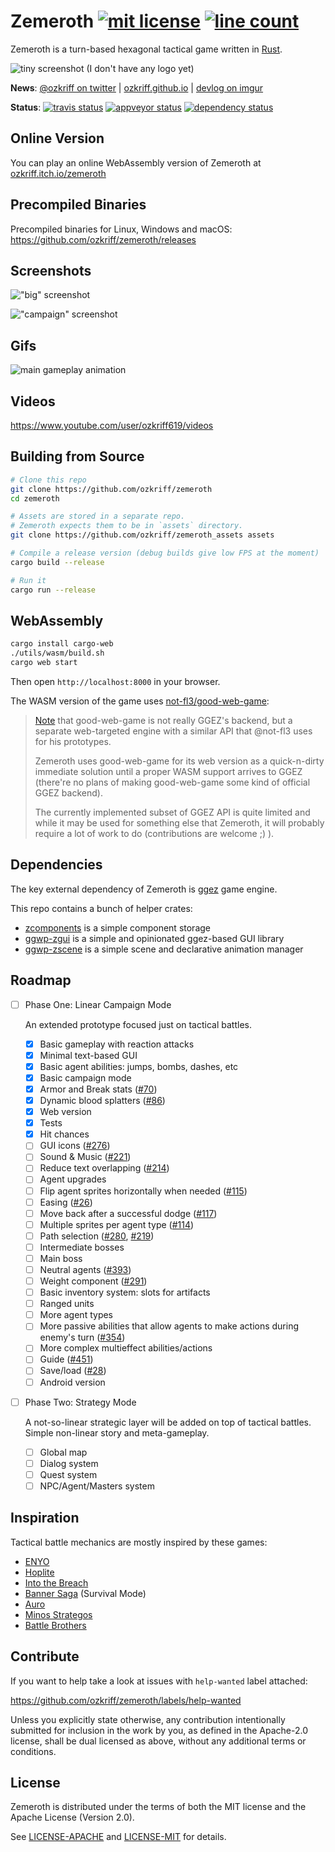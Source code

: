 # Zemeroth [![mit license][img_license]](#license) [![line count][img_loc]][loc]

[img_license]: https://img.shields.io/badge/License-MIT_or_Apache_2.0-blue.svg
[img_loc]: https://tokei.rs/b1/github/ozkriff/zemeroth

Zemeroth is a turn-based hexagonal tactical game written in [Rust].

[Rust]: https://www.rust-lang.org

![tiny screenshot (I don't have any logo yet)](https://i.imgur.com/WYHNPKem.png)

**News**: [@ozkriff on twitter](https://twitter.com/ozkriff) |
[ozkriff.github.io](https://ozkriff.github.io) |
[devlog on imgur](https://imgur.com/a/SMVqO)

**Status**:
[![travis status][img_travis-ci]][travis-ci]
[![appveyor status][img_appveyor-ci]][appveyor-ci]
[![dependency status][img_deps-rs]][deps-rs]

[img_travis-ci]: https://img.shields.io/travis/ozkriff/zemeroth/master.svg?label=Linux|OSX
[img_appveyor-ci]: https://img.shields.io/appveyor/ci/ozkriff/zemeroth/master.svg?label=Windows
[img_deps-rs]: https://deps.rs/repo/github/ozkriff/zemeroth/status.svg

[loc]: https://github.com/Aaronepower/tokei
[travis-ci]: https://travis-ci.org/ozkriff/zemeroth
[appveyor-ci]: https://ci.appveyor.com/project/ozkriff/zemeroth
[deps-rs]: https://deps.rs/repo/github/ozkriff/zemeroth

## Online Version

You can play an online WebAssembly version of Zemeroth at
[ozkriff.itch.io/zemeroth](https://ozkriff.itch.io/zemeroth)

## Precompiled Binaries

Precompiled binaries for Linux, Windows and macOS:
<https://github.com/ozkriff/zemeroth/releases>

## Screenshots

!["big" screenshot](https://i.imgur.com/yPfO8eH.png)

!["campaign" screenshot](https://i.imgur.com/6FB77lz.png)

## Gifs

![main gameplay animation](https://i.imgur.com/HqgHmOH.gif)

## Videos

<https://www.youtube.com/user/ozkriff619/videos>

## Building from Source

```bash
# Clone this repo
git clone https://github.com/ozkriff/zemeroth
cd zemeroth

# Assets are stored in a separate repo.
# Zemeroth expects them to be in `assets` directory.
git clone https://github.com/ozkriff/zemeroth_assets assets

# Compile a release version (debug builds give low FPS at the moment)
cargo build --release

# Run it
cargo run --release
```

## WebAssembly

```bash
cargo install cargo-web
./utils/wasm/build.sh
cargo web start
```

Then open `http://localhost:8000` in your browser.

The WASM version of the game uses
[not-fl3/good-web-game](https://github.com/not-fl3/good-web-game):

> [Note](https://github.com/ggez/ggez/issues/71#issuecomment-459875258)
> that good-web-game is not really GGEZ's backend,
> but a separate web-targeted engine with a similar API
> that @not-fl3 uses for his prototypes.
>
> Zemeroth uses good-web-game for its web version as a quick-n-dirty
> immediate solution until a proper WASM support arrives to GGEZ
> (there're no plans of making good-web-game some kind of official GGEZ backend).
>
> The currently implemented subset of GGEZ API is quite limited
> and while it may be used for something else that Zemeroth,
> it will probably require a lot of work to do (contributions are welcome ;) ).

## Dependencies

The key external dependency of Zemeroth is [ggez] game engine.

This repo contains a bunch of helper crates:

- [zcomponents] is a simple component storage
- [ggwp-zgui] is a simple and opinionated ggez-based GUI library
- [ggwp-zscene] is a simple scene and declarative animation manager

[ggez]: https://github.com/ggez/ggez
[zcomponents]: ./zcomponents
[ggwp-zscene]: ./ggwp-zscene
[ggwp-zgui]: ./ggwp-zgui

## Roadmap

- [ ] Phase One: Linear Campaign Mode

  An extended prototype focused just on tactical battles.

  - [x] Basic gameplay with reaction attacks
  - [x] Minimal text-based GUI
  - [x] Basic agent abilities: jumps, bombs, dashes, etc
  - [x] Basic campaign mode
  - [x] Armor and Break stats ([#70](https://github.com/ozkriff/zemeroth/issues/70))
  - [x] Dynamic blood splatters ([#86](https://github.com/ozkriff/zemeroth/issues/86))
  - [x] Web version
  - [x] Tests
  - [x] Hit chances
  - [ ] GUI icons ([#276](https://github.com/ozkriff/zemeroth/issues/276))
  - [ ] Sound & Music ([#221](https://github.com/ozkriff/zemeroth/issues/221))
  - [ ] Reduce text overlapping ([#214](https://github.com/ozkriff/zemeroth/issues/214))
  - [ ] Agent upgrades
  - [ ] Flip agent sprites horizontally when needed ([#115](https://github.com/ozkriff/zemeroth/issues/115))
  - [ ] Easing ([#26](https://github.com/ozkriff/zemeroth/issues/26))
  - [ ] Move back after a successful dodge ([#117](https://github.com/ozkriff/zemeroth/issues/117))
  - [ ] Multiple sprites per agent type ([#114](https://github.com/ozkriff/zemeroth/issues/114))
  - [ ] Path selection ([#280](https://github.com/ozkriff/zemeroth/issues/280),
    [#219](https://github.com/ozkriff/zemeroth/issues/219))
  - [ ] Intermediate bosses
  - [ ] Main boss
  - [ ] Neutral agents ([#393](https://github.com/ozkriff/zemeroth/issues/393))
  - [ ] Weight component ([#291](https://github.com/ozkriff/zemeroth/issues/291))
  - [ ] Basic inventory system: slots for artifacts
  - [ ] Ranged units
  - [ ] More agent types
  - [ ] More passive abilities that allow agents to make actions
    during enemy's turn
    ([#354](https://github.com/ozkriff/zemeroth/issues/354))
  - [ ] More complex multieffect abilities/actions
  - [ ] Guide ([#451](https://github.com/ozkriff/zemeroth/issues/451))
  - [ ] Save/load ([#28](https://github.com/ozkriff/zemeroth/issues/28))
  - [ ] Android version

- [ ] Phase Two: Strategy Mode

  A not-so-linear strategic layer will be added on top of tactical battles.
  Simple non-linear story and meta-gameplay.

  - [ ] Global map
  - [ ] Dialog system
  - [ ] Quest system
  - [ ] NPC/Agent/Masters system

## Inspiration

Tactical battle mechanics are mostly inspired by these games:

- [ENYO](https://play.google.com/store/apps/details?id=com.tinytouchtales.enyo)
- [Hoplite](https://play.google.com/store/apps/details?id=com.magmafortress.hoplite)
- [Into the Breach](https://store.steampowered.com/app/590380/Into_the_Breach)
- [Banner Saga](https://store.steampowered.com/app/237990/The_Banner_Saga)
  (Survival Mode)
- [Auro](https://store.steampowered.com/app/459680/Auro_A_MonsterBumping_Adventure)
- [Minos Strategos](https://store.steampowered.com/app/577490/Minos_Strategos)
- [Battle Brothers](https://store.steampowered.com/app/365360/Battle_Brothers)

## Contribute

If you want to help take a look at issues with `help-wanted` label attached:

<https://github.com/ozkriff/zemeroth/labels/help-wanted>

Unless you explicitly state otherwise, any contribution intentionally submitted
for inclusion in the work by you, as defined in the Apache-2.0 license,
shall be dual licensed as above, without any additional terms or conditions.

## License

Zemeroth is distributed under the terms of both
the MIT license and the Apache License (Version 2.0).

See [LICENSE-APACHE] and [LICENSE-MIT] for details.

[LICENSE-MIT]: LICENSE-MIT
[LICENSE-APACHE]: LICENSE-APACHE
